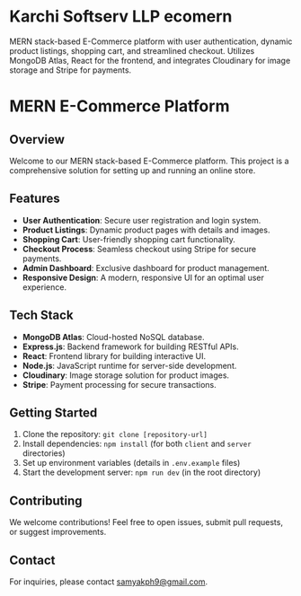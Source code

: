 # Karchi Softserv LLP ecomern
MERN stack-based E-Commerce platform with user authentication, dynamic product listings, shopping cart, and streamlined checkout. Utilizes MongoDB Atlas, React for the frontend, and integrates Cloudinary for image storage and Stripe for payments.

# MERN E-Commerce Platform

## Overview

Welcome to our MERN stack-based E-Commerce platform. This project is a comprehensive solution for setting up and running an online store.

## Features

- **User Authentication**: Secure user registration and login system.
- **Product Listings**: Dynamic product pages with details and images.
- **Shopping Cart**: User-friendly shopping cart functionality.
- **Checkout Process**: Seamless checkout using Stripe for secure payments.
- **Admin Dashboard**: Exclusive dashboard for product management.
- **Responsive Design**: A modern, responsive UI for an optimal user experience.

## Tech Stack

- **MongoDB Atlas**: Cloud-hosted NoSQL database.
- **Express.js**: Backend framework for building RESTful APIs.
- **React**: Frontend library for building interactive UI.
- **Node.js**: JavaScript runtime for server-side development.
- **Cloudinary**: Image storage solution for product images.
- **Stripe**: Payment processing for secure transactions.

## Getting Started

1. Clone the repository: `git clone [repository-url]`
2. Install dependencies: `npm install` (for both `client` and `server` directories)
3. Set up environment variables (details in `.env.example` files)
4. Start the development server: `npm run dev` (in the root directory)

## Contributing

We welcome contributions! Feel free to open issues, submit pull requests, or suggest improvements.


## Contact

For inquiries, please contact samyakph9@gmail.com.
